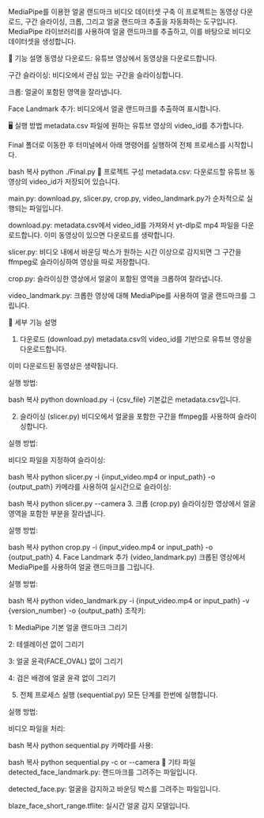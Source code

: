 MediaPipe를 이용한 얼굴 랜드마크 비디오 데이터셋 구축
이 프로젝트는 동영상 다운로드, 구간 슬라이싱, 크롭, 그리고 얼굴 랜드마크 추출을 자동화하는 도구입니다. MediaPipe 라이브러리를 사용하여 얼굴 랜드마크를 추출하고, 이를 바탕으로 비디오 데이터셋을 생성합니다.

🚀 기능 설명
동영상 다운로드: 유튜브 영상에서 동영상을 다운로드합니다.

구간 슬라이싱: 비디오에서 관심 있는 구간을 슬라이싱합니다.

크롭: 얼굴이 포함된 영역을 잘라냅니다.

Face Landmark 추가: 비디오에서 얼굴 랜드마크를 추출하여 표시합니다.

🖥️ 실행 방법
metadata.csv 파일에 원하는 유튜브 영상의 video_id를 추가합니다.

Final 폴더로 이동한 후 터미널에서 아래 명령어를 실행하여 전체 프로세스를 시작합니다.

bash
복사
python ./Final.py
📁 프로젝트 구성
metadata.csv: 다운로드할 유튜브 동영상의 video_id가 저장되어 있습니다.

main.py: download.py, slicer.py, crop.py, video_landmark.py가 순차적으로 실행되는 파일입니다.

download.py: metadata.csv에서 video_id를 가져와서 yt-dlp로 mp4 파일을 다운로드합니다. 이미 동영상이 있으면 다운로드를 생략합니다.

slicer.py: 비디오 내에서 바운딩 박스가 원하는 시간 이상으로 감지되면 그 구간을 ffmpeg로 슬라이싱하여 영상을 따로 저장합니다.

crop.py: 슬라이싱한 영상에서 얼굴이 포함된 영역을 크롭하여 잘라냅니다.

video_landmark.py: 크롭한 영상에 대해 MediaPipe를 사용하여 얼굴 랜드마크를 그립니다.

🔧 세부 기능 설명
1. 다운로드 (download.py)
metadata.csv의 video_id를 기반으로 유튜브 영상을 다운로드합니다.

이미 다운로드된 동영상은 생략됩니다.

실행 방법:

bash
복사
python download.py -i {csv_file}
기본값은 metadata.csv입니다.

2. 슬라이싱 (slicer.py)
비디오에서 얼굴을 포함한 구간을 ffmpeg를 사용하여 슬라이싱합니다.

실행 방법:

비디오 파일을 지정하여 슬라이싱:

bash
복사
python slicer.py -i {input_video.mp4 or input_path} -o {output_path}
카메라를 사용하여 실시간으로 슬라이싱:

bash
복사
python slicer.py --camera
3. 크롭 (crop.py)
슬라이싱한 영상에서 얼굴 영역을 포함한 부분을 잘라냅니다.

실행 방법:

bash
복사
python crop.py -i {input_video.mp4 or input_path} -o {output_path}
4. Face Landmark 추가 (video_landmark.py)
크롭된 영상에서 MediaPipe를 사용하여 얼굴 랜드마크를 그립니다.

실행 방법:

bash
복사
python video_landmark.py -i {input_video.mp4 or input_path} -v {version_number} -o {output_path}
조작키:

1: MediaPipe 기본 얼굴 랜드마크 그리기

2: 테셀레이션 없이 그리기

3: 얼굴 윤곽(FACE_OVAL) 없이 그리기

4: 검은 배경에 얼굴 윤곽 없이 그리기

5. 전체 프로세스 실행 (sequential.py)
모든 단계를 한번에 실행합니다.

실행 방법:

비디오 파일을 처리:

bash
복사
python sequential.py
카메라를 사용:

bash
복사
python sequential.py -c or --camera
🧰 기타 파일
detected_face_landmark.py: 랜드마크를 그려주는 파일입니다.

detected_face.py: 얼굴을 감지하고 바운딩 박스를 그려주는 파일입니다.

blaze_face_short_range.tflite: 실시간 얼굴 감지 모델입니다.

